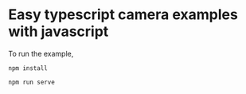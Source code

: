 # Easy typescript camera examples with javascript

To run the example, 

```
npm install
```

```
npm run serve
```
